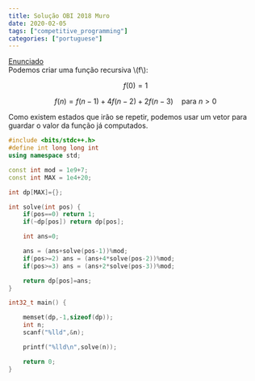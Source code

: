 ```yaml
---
title: Solução OBI 2018 Muro
date: 2020-02-05
tags: ["competitive_programming"]
categories: ["portuguese"]
---
```

[Enunciado](https://olimpiada.ic.unicamp.br/pratique/pu/2018/f3/muro/)  
Podemos criar uma função recursiva \\(f\\): 

$$ f(0) = 1 $$

$$ f(n) = f(n-1) + 4f(n-2) + 2f(n-3) \quad \text{para } n > 0 $$

Como existem estados que irão se repetir, podemos
usar um vetor para guardar o valor da função já computados.


```cpp
#include <bits/stdc++.h>
#define int long long int
using namespace std;

const int mod = 1e9+7;
const int MAX = 1e4+20;

int dp[MAX]={};

int solve(int pos) {
    if(pos==0) return 1;
    if(~dp[pos]) return dp[pos];

    int ans=0;

    ans = (ans+solve(pos-1))%mod;
    if(pos>=2) ans = (ans+4*solve(pos-2))%mod;
    if(pos>=3) ans = (ans+2*solve(pos-3))%mod;

    return dp[pos]=ans;
}

int32_t main() {

    memset(dp,-1,sizeof(dp));
    int n;
    scanf("%lld",&n);

    printf("%lld\n",solve(n));

    return 0;
}
```
